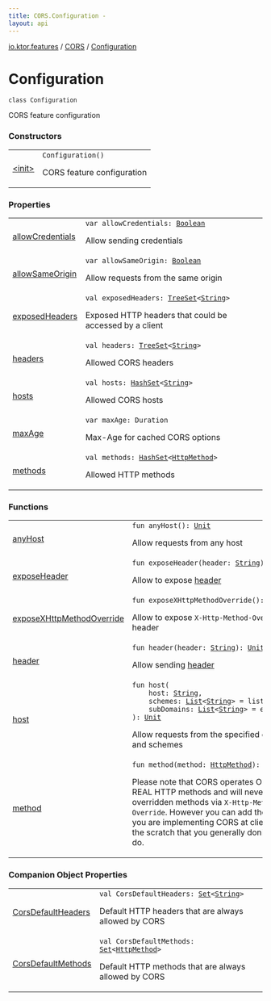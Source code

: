 ```yaml
---
title: CORS.Configuration - 
layout: api
---
```


<div class='api-docs-breadcrumbs'><a href="../../index.html">io.ktor.features</a> / <a href="../index.html">CORS</a> / <a href="./index.html">Configuration</a></div>

# Configuration

<div class="signature"><code><span class="keyword">class </span><span class="identifier">Configuration</span></code></div>

CORS feature configuration

### Constructors

<table class="api-docs-table">
<tbody>
<tr>
<td markdown="1">

<a href="-init-.html">&lt;init&gt;</a>


</td>
<td markdown="1">
<div class="signature"><code><span class="identifier">Configuration</span><span class="symbol">(</span><span class="symbol">)</span></code></div>

CORS feature configuration


</td>
</tr>
</tbody>
</table>

### Properties

<table class="api-docs-table">
<tbody>
<tr>
<td markdown="1">

<a href="allow-credentials.html">allowCredentials</a>


</td>
<td markdown="1">
<div class="signature"><code><span class="keyword">var </span><span class="identifier">allowCredentials</span><span class="symbol">: </span><a href="https://kotlinlang.org/api/latest/jvm/stdlib/kotlin/-boolean/index.html"><span class="identifier">Boolean</span></a></code></div>

Allow sending credentials


</td>
</tr>
<tr>
<td markdown="1">

<a href="allow-same-origin.html">allowSameOrigin</a>


</td>
<td markdown="1">
<div class="signature"><code><span class="keyword">var </span><span class="identifier">allowSameOrigin</span><span class="symbol">: </span><a href="https://kotlinlang.org/api/latest/jvm/stdlib/kotlin/-boolean/index.html"><span class="identifier">Boolean</span></a></code></div>

Allow requests from the same origin


</td>
</tr>
<tr>
<td markdown="1">

<a href="exposed-headers.html">exposedHeaders</a>


</td>
<td markdown="1">
<div class="signature"><code><span class="keyword">val </span><span class="identifier">exposedHeaders</span><span class="symbol">: </span><a href="http://docs.oracle.com/javase/6/docs/api/java/util/TreeSet.html"><span class="identifier">TreeSet</span></a><span class="symbol">&lt;</span><a href="https://kotlinlang.org/api/latest/jvm/stdlib/kotlin/-string/index.html"><span class="identifier">String</span></a><span class="symbol">&gt;</span></code></div>

Exposed HTTP headers that could be accessed by a client


</td>
</tr>
<tr>
<td markdown="1">

<a href="headers.html">headers</a>


</td>
<td markdown="1">
<div class="signature"><code><span class="keyword">val </span><span class="identifier">headers</span><span class="symbol">: </span><a href="http://docs.oracle.com/javase/6/docs/api/java/util/TreeSet.html"><span class="identifier">TreeSet</span></a><span class="symbol">&lt;</span><a href="https://kotlinlang.org/api/latest/jvm/stdlib/kotlin/-string/index.html"><span class="identifier">String</span></a><span class="symbol">&gt;</span></code></div>

Allowed CORS headers


</td>
</tr>
<tr>
<td markdown="1">

<a href="hosts.html">hosts</a>


</td>
<td markdown="1">
<div class="signature"><code><span class="keyword">val </span><span class="identifier">hosts</span><span class="symbol">: </span><a href="http://docs.oracle.com/javase/6/docs/api/java/util/HashSet.html"><span class="identifier">HashSet</span></a><span class="symbol">&lt;</span><a href="https://kotlinlang.org/api/latest/jvm/stdlib/kotlin/-string/index.html"><span class="identifier">String</span></a><span class="symbol">&gt;</span></code></div>

Allowed CORS hosts


</td>
</tr>
<tr>
<td markdown="1">

<a href="max-age.html">maxAge</a>


</td>
<td markdown="1">
<div class="signature"><code><span class="keyword">var </span><span class="identifier">maxAge</span><span class="symbol">: </span><span class="identifier">Duration</span></code></div>

Max-Age for cached CORS options


</td>
</tr>
<tr>
<td markdown="1">

<a href="methods.html">methods</a>


</td>
<td markdown="1">
<div class="signature"><code><span class="keyword">val </span><span class="identifier">methods</span><span class="symbol">: </span><a href="http://docs.oracle.com/javase/6/docs/api/java/util/HashSet.html"><span class="identifier">HashSet</span></a><span class="symbol">&lt;</span><a href="../../../io.ktor.http/-http-method/index.html"><span class="identifier">HttpMethod</span></a><span class="symbol">&gt;</span></code></div>

Allowed HTTP methods


</td>
</tr>
</tbody>
</table>

### Functions

<table class="api-docs-table">
<tbody>
<tr>
<td markdown="1">

<a href="any-host.html">anyHost</a>


</td>
<td markdown="1">
<div class="signature"><code><span class="keyword">fun </span><span class="identifier">anyHost</span><span class="symbol">(</span><span class="symbol">)</span><span class="symbol">: </span><a href="https://kotlinlang.org/api/latest/jvm/stdlib/kotlin/-unit/index.html"><span class="identifier">Unit</span></a></code></div>

Allow requests from any host


</td>
</tr>
<tr>
<td markdown="1">

<a href="expose-header.html">exposeHeader</a>


</td>
<td markdown="1">
<div class="signature"><code><span class="keyword">fun </span><span class="identifier">exposeHeader</span><span class="symbol">(</span><span class="parameterName" id="io.ktor.features.CORS.Configuration$exposeHeader(kotlin.String)/header">header</span><span class="symbol">:</span>&nbsp;<a href="https://kotlinlang.org/api/latest/jvm/stdlib/kotlin/-string/index.html"><span class="identifier">String</span></a><span class="symbol">)</span><span class="symbol">: </span><a href="https://kotlinlang.org/api/latest/jvm/stdlib/kotlin/-unit/index.html"><span class="identifier">Unit</span></a></code></div>

Allow to expose <a href="expose-header.html#io.ktor.features.CORS.Configuration$exposeHeader(kotlin.String)/header">header</a>


</td>
</tr>
<tr>
<td markdown="1">

<a href="expose-x-http-method-override.html">exposeXHttpMethodOverride</a>


</td>
<td markdown="1">
<div class="signature"><code><span class="keyword">fun </span><span class="identifier">exposeXHttpMethodOverride</span><span class="symbol">(</span><span class="symbol">)</span><span class="symbol">: </span><a href="https://kotlinlang.org/api/latest/jvm/stdlib/kotlin/-unit/index.html"><span class="identifier">Unit</span></a></code></div>

Allow to expose <code>X-Http-Method-Override</code> header


</td>
</tr>
<tr>
<td markdown="1">

<a href="header.html">header</a>


</td>
<td markdown="1">
<div class="signature"><code><span class="keyword">fun </span><span class="identifier">header</span><span class="symbol">(</span><span class="parameterName" id="io.ktor.features.CORS.Configuration$header(kotlin.String)/header">header</span><span class="symbol">:</span>&nbsp;<a href="https://kotlinlang.org/api/latest/jvm/stdlib/kotlin/-string/index.html"><span class="identifier">String</span></a><span class="symbol">)</span><span class="symbol">: </span><a href="https://kotlinlang.org/api/latest/jvm/stdlib/kotlin/-unit/index.html"><span class="identifier">Unit</span></a></code></div>

Allow sending <a href="header.html#io.ktor.features.CORS.Configuration$header(kotlin.String)/header">header</a>


</td>
</tr>
<tr>
<td markdown="1">

<a href="host.html">host</a>


</td>
<td markdown="1">
<div class="signature"><code><span class="keyword">fun </span><span class="identifier">host</span><span class="symbol">(</span><br/>&nbsp;&nbsp;&nbsp;&nbsp;<span class="parameterName" id="io.ktor.features.CORS.Configuration$host(kotlin.String, kotlin.collections.List((kotlin.String)), kotlin.collections.List((kotlin.String)))/host">host</span><span class="symbol">:</span>&nbsp;<a href="https://kotlinlang.org/api/latest/jvm/stdlib/kotlin/-string/index.html"><span class="identifier">String</span></a><span class="symbol">, </span><br/>&nbsp;&nbsp;&nbsp;&nbsp;<span class="parameterName" id="io.ktor.features.CORS.Configuration$host(kotlin.String, kotlin.collections.List((kotlin.String)), kotlin.collections.List((kotlin.String)))/schemes">schemes</span><span class="symbol">:</span>&nbsp;<a href="https://kotlinlang.org/api/latest/jvm/stdlib/kotlin.collections/-list/index.html"><span class="identifier">List</span></a><span class="symbol">&lt;</span><a href="https://kotlinlang.org/api/latest/jvm/stdlib/kotlin/-string/index.html"><span class="identifier">String</span></a><span class="symbol">&gt;</span>&nbsp;<span class="symbol">=</span>&nbsp;listOf("http")<span class="symbol">, </span><br/>&nbsp;&nbsp;&nbsp;&nbsp;<span class="parameterName" id="io.ktor.features.CORS.Configuration$host(kotlin.String, kotlin.collections.List((kotlin.String)), kotlin.collections.List((kotlin.String)))/subDomains">subDomains</span><span class="symbol">:</span>&nbsp;<a href="https://kotlinlang.org/api/latest/jvm/stdlib/kotlin.collections/-list/index.html"><span class="identifier">List</span></a><span class="symbol">&lt;</span><a href="https://kotlinlang.org/api/latest/jvm/stdlib/kotlin/-string/index.html"><span class="identifier">String</span></a><span class="symbol">&gt;</span>&nbsp;<span class="symbol">=</span>&nbsp;emptyList()<br/><span class="symbol">)</span><span class="symbol">: </span><a href="https://kotlinlang.org/api/latest/jvm/stdlib/kotlin/-unit/index.html"><span class="identifier">Unit</span></a></code></div>

Allow requests from the specified domains and schemes


</td>
</tr>
<tr>
<td markdown="1">

<a href="method.html">method</a>


</td>
<td markdown="1">
<div class="signature"><code><span class="keyword">fun </span><span class="identifier">method</span><span class="symbol">(</span><span class="parameterName" id="io.ktor.features.CORS.Configuration$method(io.ktor.http.HttpMethod)/method">method</span><span class="symbol">:</span>&nbsp;<a href="../../../io.ktor.http/-http-method/index.html"><span class="identifier">HttpMethod</span></a><span class="symbol">)</span><span class="symbol">: </span><a href="https://kotlinlang.org/api/latest/jvm/stdlib/kotlin/-unit/index.html"><span class="identifier">Unit</span></a></code></div>

Please note that CORS operates ONLY with REAL HTTP methods
and will never consider overridden methods via <code>X-Http-Method-Override</code>.
However you can add them here if you are implementing CORS at client side from the scratch
that you generally don't need to do.


</td>
</tr>
</tbody>
</table>

### Companion Object Properties

<table class="api-docs-table">
<tbody>
<tr>
<td markdown="1">

<a href="-cors-default-headers.html">CorsDefaultHeaders</a>


</td>
<td markdown="1">
<div class="signature"><code><span class="keyword">val </span><span class="identifier">CorsDefaultHeaders</span><span class="symbol">: </span><a href="https://kotlinlang.org/api/latest/jvm/stdlib/kotlin.collections/-set/index.html"><span class="identifier">Set</span></a><span class="symbol">&lt;</span><a href="https://kotlinlang.org/api/latest/jvm/stdlib/kotlin/-string/index.html"><span class="identifier">String</span></a><span class="symbol">&gt;</span></code></div>

Default HTTP headers that are always allowed by CORS


</td>
</tr>
<tr>
<td markdown="1">

<a href="-cors-default-methods.html">CorsDefaultMethods</a>


</td>
<td markdown="1">
<div class="signature"><code><span class="keyword">val </span><span class="identifier">CorsDefaultMethods</span><span class="symbol">: </span><a href="https://kotlinlang.org/api/latest/jvm/stdlib/kotlin.collections/-set/index.html"><span class="identifier">Set</span></a><span class="symbol">&lt;</span><a href="../../../io.ktor.http/-http-method/index.html"><span class="identifier">HttpMethod</span></a><span class="symbol">&gt;</span></code></div>

Default HTTP methods that are always allowed by CORS


</td>
</tr>
</tbody>
</table>
